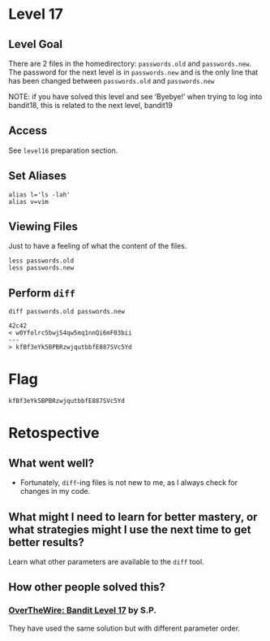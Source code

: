 # Level 17

## Level Goal
There are 2 files in the homedirectory: `passwords.old` and `passwords.new`. The
password for the next level is in `passwords.new` and is the only line that has
been changed between `passwords.old` and `passwords.new`

NOTE: if you have solved this level and see ‘Byebye!’ when trying to log into bandit18, this is related to the next level, bandit19

## Access
See `level16` preparation section.

## Set Aliases
```
alias l='ls -lah'
alias v=vim
```

## Viewing Files
Just to have a feeling of what the content of the files.
```
less passwords.old
less passwords.new
```

## Perform `diff`
```
diff passwords.old passwords.new

42c42
< w0Yfolrc5bwjS4qw5mq1nnQi6mF03bii
---
> kfBf3eYk5BPBRzwjqutbbfE887SVc5Yd

```

# Flag
```
kfBf3eYk5BPBRzwjqutbbfE887SVc5Yd
```

# Retospective

## What went well?
* Fortunately, `diff`-ing files is not new to me, as I always check for changes in my code.

## What might I need to learn for better mastery, or what strategies might I use the next time to get better results?
Learn what other parameters are available to the `diff` tool.

## How other people solved this?

### [OverTheWire: Bandit Level 17](https://medium.com/@secttp/overthewire-bandit-level-17-3b32603ee3b0) by S.P.

They have used the same solution but with different parameter order.
